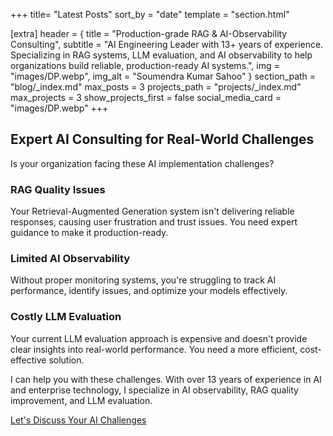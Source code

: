 +++
title= "Latest Posts"
sort_by = "date"
template = "section.html"
    
[extra]
header = { title = "Production-grade RAG & AI-Observability Consulting", subtitle = "AI Engineering Leader with 13+ years of experience. Specializing in RAG systems, LLM evaluation, and AI observability to help organizations build reliable, production-ready AI systems.", img = "images/DP.webp", img_alt = "Soumendra Kumar Sahoo" }
section_path = "blog/_index.md"
max_posts = 3
projects_path = "projects/_index.md"
max_projects = 3
show_projects_first = false
social_media_card = "images/DP.webp"
+++

## Expert AI Consulting for Real-World Challenges

Is your organization facing these AI implementation challenges?

### RAG Quality Issues
Your Retrieval-Augmented Generation system isn't delivering reliable responses, causing user frustration and trust issues. You need expert guidance to make it production-ready.

### Limited AI Observability
Without proper monitoring systems, you're struggling to track AI performance, identify issues, and optimize your models effectively.

### Costly LLM Evaluation
Your current LLM evaluation approach is expensive and doesn't provide clear insights into real-world performance. You need a more efficient, cost-effective solution.


I can help you with these challenges. With over 13 years of experience in AI and enterprise technology, I specialize in AI observability, RAG quality improvement, and LLM evaluation.

<div class="email-button-container">
    <a href="mailto:contact@soumendrak.com" class="email-button">
        Let's Discuss Your AI Challenges
    </a>
</div>